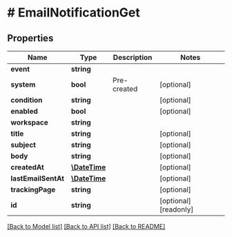 # # EmailNotificationGet

## Properties

Name | Type | Description | Notes
------------ | ------------- | ------------- | -------------
**event** | **string** |  | 
**system** | **bool** | Pre-created | [optional] 
**condition** | **string** |  | [optional] 
**enabled** | **bool** |  | [optional] 
**workspace** | **string** |  | 
**title** | **string** |  | [optional] 
**subject** | **string** |  | [optional] 
**body** | **string** |  | [optional] 
**createdAt** | [**\DateTime**](\DateTime.md) |  | [optional] 
**lastEmailSentAt** | [**\DateTime**](\DateTime.md) |  | [optional] 
**trackingPage** | **string** |  | [optional] 
**id** | **string** |  | [optional] [readonly] 

[[Back to Model list]](../../README.md#documentation-for-models) [[Back to API list]](../../README.md#documentation-for-api-endpoints) [[Back to README]](../../README.md)


